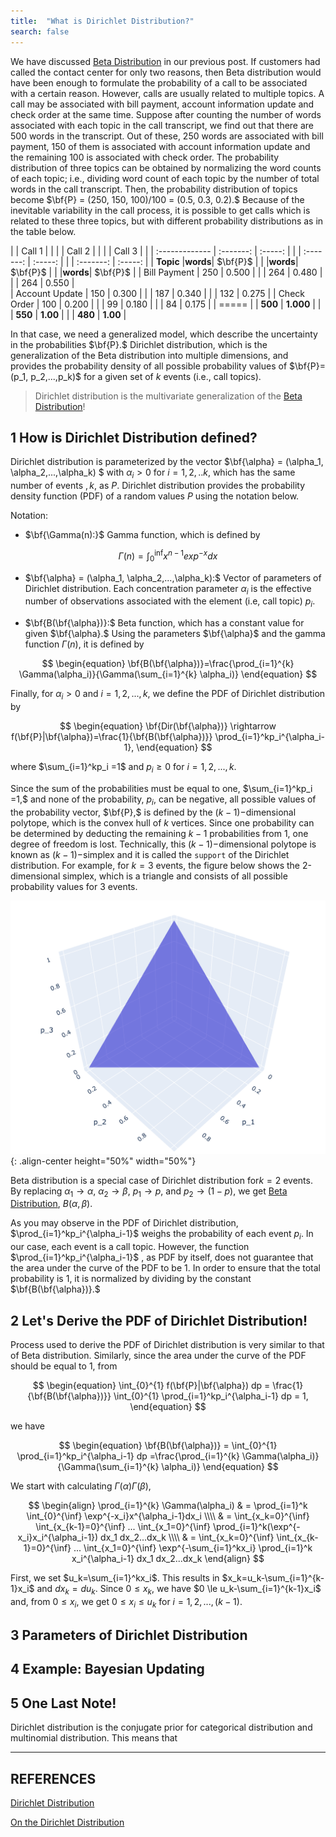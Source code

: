 ```yaml
---
title:  "What is Dirichlet Distribution?"
search: false
---
```


We have discussed [Beta Distribution](https://elifilkegokce.github.io/beta-distribution/)
in our previous post. If customers had called the contact center for only two
reasons, then Beta distribution would have been enough to formulate the
probability of a call to be associated with a certain reason. However, calls
are usually related to multiple topics. A call may be associated with
bill payment, account information update and check order at the same time. 
Suppose after counting the number of words associated with each topic 
in the call transcript, we find out that there are 500 words in the 
transcript. Out of these, 250 words are associated with bill payment, 150
of them is associated with account information update and the remaining 
100 is associated with check order. The probability distribution of three 
topics can be obtained by normalizing the word counts of each topic; 
i.e., dividing word count of each topic by the number of total words in the
call transcript. Then, the probability distribution of topics
become $\bf{P} = (250, 150, 100)/100 = (0.5, 0.3, 0.2).$ Because of the inevitable
variability in the call process, it is possible to get calls which is 
related to these three topics, but with different probability distributions
as in the table below.

|                |   Call 1  |         | | |   Call 2  |         | | |   Call 3  |         |
| :------------- | :-------: | :-----: | | | :-------: | :-----: | | | :-------: | :-----: |
| **Topic**      |**words**|  $\bf{P}$ | | |**words**|  $\bf{P}$ | | |**words**|  $\bf{P}$ |
| Bill Payment   |   250   |   0.500   | | |   264   |   0.480   | | |   264   |   0.550   |  
| Account Update |   150   |   0.300   | | |   187   |   0.340   | | |   132   |   0.275   |
| Check Order    |   100   |   0.200   | | |    99   |   0.180   | | |    84   |   0.175   |
| =====
|                | **500** | **1.000** | | | **550** | **1.00**  | | | **480** | **1.00**  |

In that case, we need a generalized model, which describe the uncertainty in 
the probabilities $\bf{P}.$ Dirichlet distribution, which is the generalization of
the Beta distribution into multiple dimensions, and provides the probability 
density of all possible probability values of $\bf{P}=(p_1, p_2,...,p_k)$ for 
a given set of $k$ events (i.e., call topics). 

> Dirichlet distribution is the multivariate generalization of the 
>[Beta Distribution](https://elifilkegokce.github.io/beta-distribution/)!

 
## 1 How is Dirichlet Distribution defined?

Dirichlet distribution is parameterized by the vector $\bf{\alpha} = 
(\alpha_1, \alpha_2,...,\alpha_k) $ with $\alpha_i >0$ for $i=1,2, ..k$, 
which has the same number of events $, k,$ as $P.$ Dirichlet
distribution provides the probability density function (PDF) of a random 
values $P$ using the notation below.

Notation:

* $\bf{\Gamma(n):}$ Gamma function, which is defined by
 
$$
\begin{equation}
\Gamma(n) = \int_{0}^{\inf} x^{n-1} exp^{-x} dx
\end{equation}
$$

* $\bf{\alpha} = (\alpha_1, \alpha_2,...,\alpha_k):$ Vector of parameters of 
Dirichlet distribution. Each concentration parameter $\alpha_i$ is the 
effective number of observations associated with the element (i.e, call 
topic) $p_i.$

* $\bf{B(\bf{\alpha})}:$ Beta function, which has a constant value for given
$\bf{\alpha}.$ Using the parameters $\bf{\alpha}$ and the gamma function 
$\Gamma(n)$, it is defined by

$$
\begin{equation}
\bf{B(\bf{\alpha})}=\frac{\prod_{i=1}^{k} \Gamma(\alpha_i)}{\Gamma(\sum_{i=1}^{k} \alpha_i)}
\end{equation}
$$

Finally, for $\alpha_i>0$ and $i=1,2,...,k,$ we define the PDF of Dirichlet 
distribution by 

$$
\begin{equation}
\bf{Dir(\bf{\alpha})} \rightarrow f(\bf{P}|\bf{\alpha})=\frac{1}{\bf{B(\bf{\alpha})}} \prod_{i=1}^kp_i^{\alpha_i-1},
\end{equation}
$$

where $\sum_{i=1}^kp_i =1$ and $p_i \ge 0$ for $i=1,2,...,k.$

Since the sum of the probabilities must be equal to one, 
$\sum_{i=1}^kp_i =1,$ and none of the probability, $p_i,$ can be negative,
all possible values of the probability vector, $\bf{P},$ is defined by the 
$(k-1)-$dimensional polytope, which is the convex hull of $k$ vertices. Since
one probability can be determined by deducting the remaining $k-1$ 
probabilities from 1, one degree of freedom is lost. Technically, this
$(k-1)-$dimensional polytope is known as $(k-1)-$simplex and it is called 
the `support` of the Dirichlet distribution. For example, for $k=3$ events, 
the figure below shows the 2-dimensional simplex, which is a triangle and 
consists of all possible probability values for 3 events.     

![](/images/dirichlet-distribution/2Simplex.png){: .align-center height="50%" width="50%"}

Beta distribution is a special case of Dirichlet distribution for$k=2$ 
events. By replacing $\alpha_1 \rightarrow \alpha$, $\alpha_2 \rightarrow \beta$, 
$p_1 \rightarrow p,$ and $p_2 \rightarrow (1-p),$ we get [Beta Distribution](https://elifilkegokce.github.io/beta-distribution/), 
$B(\alpha,\beta)$. 

As you may observe in the PDF of Dirichlet distribution, 
$\prod_{i=1}^kp_i^{\alpha_i-1}$ weighs the probability of each event $p_i.$ 
In our case, each event is a call topic. However, the function 
$\prod_{i=1}^kp_i^{\alpha_i-1}$ , as PDF by itself, does not guarantee 
that the area under the curve of the PDF to be 1. In order to ensure 
that the total probability is 1, it is normalized by dividing by the 
constant $\bf{B(\bf{\alpha})}.$ 

## 2 Let's Derive the PDF of Dirichlet Distribution!


Process used to derive the PDF of Dirichlet distribution is very similar to
that of Beta distribution. Similarly, since the area under the curve of 
the PDF should be equal to 1, from

$$
\begin{equation}
\int_{0}^{1} f(\bf{P}|\bf{\alpha}) dp = \frac{1}{\bf{B(\bf{\alpha})}} 
\int_{0}^{1} \prod_{i=1}^kp_i^{\alpha_i-1} dp = 1,
\end{equation}
$$

we have

$$
\begin{equation}
\bf{B(\bf{\alpha})} = \int_{0}^{1} \prod_{i=1}^kp_i^{\alpha_i-1} dp 
 =\frac{\prod_{i=1}^{k} \Gamma(\alpha_i)}{\Gamma(\sum_{i=1}^{k} \alpha_i)}
\end{equation}
$$


We start with calculating $\Gamma(\alpha)\Gamma(\beta),$

$$
\begin{align}
\prod_{i=1}^{k} \Gamma(\alpha_i) & =  \prod_{i=1}^k \int_{0}^{\inf} 
\exp^{-x_i}x^{\alpha_i-1}dx_i 
 \\\\
& = \int_{x_k=0}^{\inf} \int_{x_{k-1}=0}^{\inf} ... \int_{x_1=0}^{\inf} 
\prod_{i=1}^k(\exp^{-x_i}x_i^{\alpha_i-1}) dx_1 dx_2...dx_k \\\\
& = \int_{x_k=0}^{\inf} \int_{x_{k-1}=0}^{\inf} ... \int_{x_1=0}^{\inf} 
\exp^{-\sum_{i=1}^kx_i} \prod_{i=1}^k x_i^{\alpha_i-1} dx_1 dx_2...dx_k 
\end{align}
$$


First, we set $u_k=\sum_{i=1}^kx_i$. This results in $x_k=u_k-\sum_{i=1}^{k-1}x_i$ 
and $dx_k=du_k.$ Since $0 \le x_k$, we have $0 \le u_k-\sum_{i=1}^{k-1}x_i$ 
and, from $0 \le x_i,$ we get $0 \le x_i \le u_k$ for $i=1,2,...,(k-1).$



## 3 Parameters of Dirichlet Distribution


## 4 Example: Bayesian Updating


## 5 One Last Note!

Dirichlet distribution is the conjugate prior for categorical distribution 
and multinomial distribution. This means that 



---
REFERENCES
---

[Dirichlet Distribution](https://en.wikipedia.org/wiki/Dirichlet_distribution)

[On the Dirichlet Distribution](https://mast.queensu.ca/~communications/Papers/msc-jiayu-lin.pdf)



